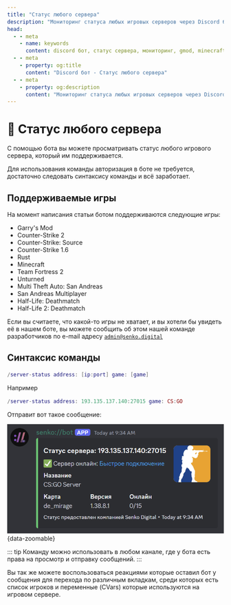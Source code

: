 ```yaml
---
title: "Статус любого сервера"
description: "Мониторинг статуса любых игровых серверов через Discord бота Senko Digital. Поддержка Garry's Mod, Minecraft, CS2 и других игр."
head:
  - - meta
    - name: keywords
      content: discord бот, статус сервера, мониторинг, gmod, minecraft, cs2, игровые сервера
  - - meta
    - property: og:title 
      content: "Discord бот - Статус любого сервера"
  - - meta
    - property: og:description
      content: "Мониторинг статуса любых игровых серверов через Discord бота Senko Digital. Поддержка Garry's Mod, Minecraft, CS2 и других игр."
---
```


# 🔁 Статус любого сервера

С помощью бота вы можете просматривать статус любого игрового сервера, который им поддерживается.

Для использования команды авторизация в боте не требуется, достаточно следовать синтаксису команды и всё заработает.

## Поддерживаемые игры

На момент написания статьи ботом поддерживаются следующие игры:

- Garry's Mod
- Counter-Strike 2
- Counter-Strike: Source
- Counter-Strike 1.6
- Rust
- Minecraft
- Team Fortress 2
- Unturned
- Multi Theft Auto: San Andreas
- San Andreas Multiplayer
- Half-Life: Deathmatch
- Half-Life 2: Deathmatch

Если вы считаете, что какой-то игры не хватает, и вы хотели бы увидеть её в нашем боте, вы можете сообщить об этом нашей команде разработчиков по e-mail адресу [`admin@senko.digital`](mailto:admin@senko.digital)

## Синтаксис команды

```lua
/server-status address: [ip:port] game: [game]
```

Например

```lua
/server-status address: 193.135.137.140:27015 game: CS:GO
```

Отправит вот такое сообщение:

![sample autoupdate status of a random game server](/images/bot/any-status.png){data-zoomable}

::: tip
Команду можно использовать в любом канале, где у бота есть права на просмотр и отправку сообщений.
:::

Вы так же можете воспользоваться реакциями которые оставил бот у сообщения для перехода по различным вкладкам, среди которых есть список игроков и переменные (CVars) которые используются на игровом сервере.
